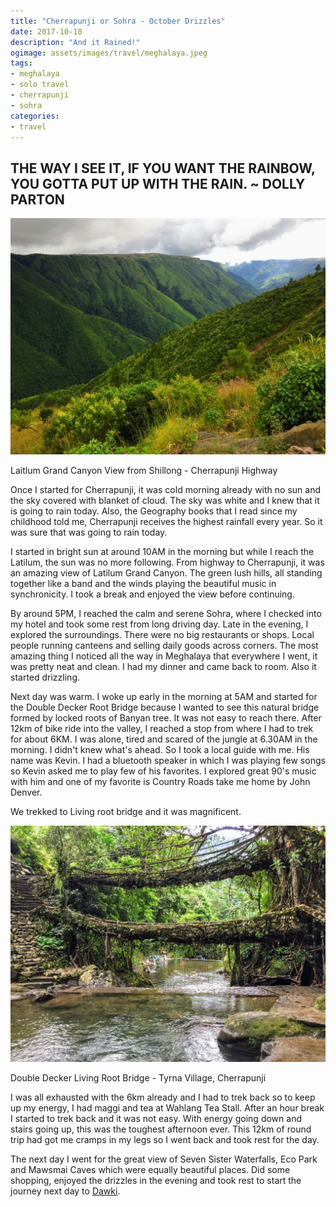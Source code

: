 ```yaml
---
title: "Cherrapunji or Sohra - October Drizzles"
date: 2017-10-10
description: "And it Rained!"
ogimage: assets/images/travel/meghalaya.jpeg
tags: 
- meghalaya
- solo travel
- cherrapunji
- sohra
categories:
- travel
---
```


THE WAY I SEE IT, IF YOU WANT THE RAINBOW, YOU GOTTA PUT UP WITH THE RAIN. ~ DOLLY PARTON
-----------------------------------------------------------------------------------------
![meghalaya](assets/images/travel/meghalaya.jpeg)

Laitlum Grand Canyon View from Shillong - Cherrapunji Highway

Once I started for Cherrapunji, it was cold morning already with no sun and the sky covered with blanket of cloud. The sky was white and I knew that it is going to rain today. Also, the Geography books that I read since my childhood told me, Cherrapunji receives the highest rainfall every year. So it was sure that was going to rain today. 

I started in bright sun at around 10AM in the morning but while I reach the Latilum, the sun was no more following. From highway to Cherrapunji, it was an amazing view of Latilum Grand Canyon. The green lush hills, all standing together like a band and the winds playing the beautiful music in synchronicity. I took a break and enjoyed the view before continuing.

By around 5PM, I reached the calm and serene Sohra, where I checked into my hotel and took some rest from long driving day. Late in the evening, I explored the surroundings. There were no big restaurants or shops. Local people running canteens and selling daily goods across corners. The most amazing thing I noticed all the way in Meghalaya that everywhere I went, it was pretty neat and clean. I had my dinner and came back to room. Also it started drizzling.

Next day was warm. I woke up early in the morning at 5AM and started for the Double Decker Root Bridge because I wanted to see this natural bridge formed by locked roots of Banyan tree. It was not easy to reach there. After 12km of bike ride into the valley, I reached a stop from where I had to trek for about 6KM. I was alone, tired and scared of the jungle at 6.30AM in the morning. I didn't knew what's ahead. So I took a local guide with me. His name was Kevin. I had a bluetooth speaker in which I was playing few songs so Kevin asked me to play few of his favorites. I explored great 90's music with him and one of my favorite is Country Roads take me home by John Denver.

We trekked to Living root bridge and it was magnificent.

![root-bridge](assets/images/travel/root-bridge.jpeg)

Double Decker Living Root Bridge - Tyrna Village, Cherrapunji

I was all exhausted with the 6km already and I had to trek back so to keep up my energy, I had maggi and tea at Wahlang Tea Stall. After an hour break I started to trek back and it was not easy. With energy going down and stairs going up, this was the toughest afternoon ever. This 12km of round trip had got me cramps in my legs so I went back and took rest for the day.

  

The next day I went for the great view of Seven Sister Waterfalls, Eco Park and Mawsmai Caves which were equally beautiful places. Did some shopping, enjoyed the drizzles in the evening and took rest to start the journey next day to [Dawki](../dawki-and-bangladesh-border).